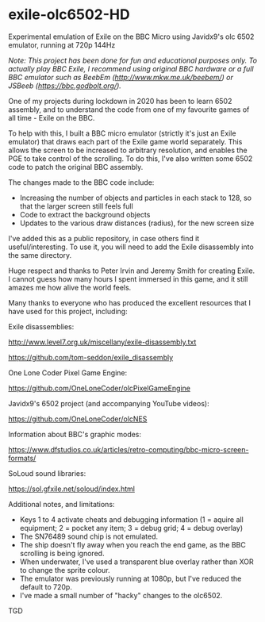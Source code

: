 # exile-olc6502-HD

Experimental emulation of Exile on the BBC Micro using Javidx9's olc 6502 emulator, running at 720p 144Hz

*_Note: This project has been done for fun and educational purposes only.  To actually play BBC Exile, I recommend using original BBC hardware or a full BBC emulator such as BeebEm (http://www.mkw.me.uk/beebem/) or JSBeeb (https://bbc.godbolt.org/)._*

One of my projects during lockdown in 2020 has been to learn 6502 assembly, and to understand the code from one of my favourite games of all time - Exile on the BBC.

To help with this, I built a BBC micro emulator (strictly it's just an Exile emulator) that draws each part of the Exile game world separately.  This allows the screen to be increased to arbitrary resolution, and enables the PGE to take control of the scrolling.  To do this, I've also written some 6502 code to patch the original BBC assembly.

The changes made to the BBC code include:
  - Increasing the number of objects and particles in each stack to 128, so that the larger screen still feels full
  - Code to extract the background objects
  - Updates to the various draw distances (radius), for the new screen size

I've added this as a public repository, in case others find it useful/interesting.  To use it, you will need to add the Exile disassembly into the same directory.

Huge respect and thanks to Peter Irvin and Jeremy Smith for creating Exile.  I cannot guess how many hours I spent immersed in this game, and it still amazes me how alive the world feels.

Many thanks to everyone who has produced the excellent resources that I have used for this project, including:

Exile disassemblies:

http://www.level7.org.uk/miscellany/exile-disassembly.txt

https://github.com/tom-seddon/exile_disassembly

One Lone Coder Pixel Game Engine:

https://github.com/OneLoneCoder/olcPixelGameEngine

Javidx9's 6502 project (and accompanying YouTube videos):

https://github.com/OneLoneCoder/olcNES

Information about BBC's graphic modes:

https://www.dfstudios.co.uk/articles/retro-computing/bbc-micro-screen-formats/

SoLoud sound libraries:

https://sol.gfxile.net/soloud/index.html

Additional notes, and limitations:
  - Keys 1 to 4 activate cheats and debugging information (1 = aquire all equipment; 2 = pocket any item; 3 = debug grid; 4 = debug overlay)
  - The SN76489 sound chip is not emulated.
  - The ship doesn't fly away when you reach the end game, as the BBC scrolling is being ignored.
  - When underwater, I've used a transparent blue overlay rather than XOR to change the sprite colour.
  - The emulator was previously running at 1080p, but I've reduced the default to 720p.
  - I've made a small number of "hacky" changes to the olc6502.

TGD
